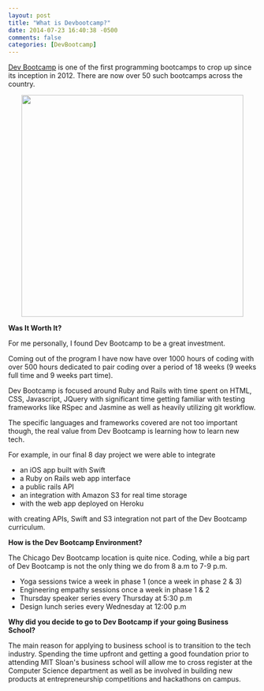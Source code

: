 ```yaml
---
layout: post
title: "What is Devbootcamp?"
date: 2014-07-23 16:40:38 -0500
comments: false
categories: [DevBootcamp]
---
```


<a href="http://www.devbootcamp.com" target="_blank">Dev Bootcamp</a> is one of the first programming bootcamps to crop up since its inception in 2012. There are now over 50 such bootcamps across the country. 

<p align="center">
  <img src = http://s3-media3.fl.yelpcdn.com/bphoto/Vml6x1otS8vzAbEoNfNPDA/l.jpg width="450" height="450" >
</p>

**Was It Worth It?**

For me personally, I found Dev Bootcamp to be a great investment. 

Coming out of the program I have now have over 1000 hours of coding with over 500 hours dedicated to pair coding over a period of 18 weeks (9 weeks full time and 9 weeks part time). 

Dev Bootcamp is focused around Ruby and Rails with time spent on HTML, CSS, Javascript, JQuery with significant time getting familiar with testing frameworks like RSpec and Jasmine as well as heavily utilizing git workflow. 

The specific languages and frameworks covered are not too important though, the real value from Dev Bootcamp is learning how to learn new tech. 

For example, in our final 8 day project we were able to integrate 

+ an iOS app built with Swift
+ a Ruby on Rails web app interface
+ a public rails API
+ an integration with Amazon S3 for real time storage
+ with the web app deployed on Heroku 

with creating APIs, Swift and S3 integration not part of the Dev Bootcamp curriculum.

**How is the Dev Bootcamp Environment?**

The Chicago Dev Bootcamp location is quite nice. Coding, while a big part of Dev Bootcamp is not the only thing we do from 8 a.m to 7-9 p.m.

+ Yoga sessions twice a week in phase 1 (once a week in phase 2 & 3)
+ Engineering empathy sessions once a week in phase 1 & 2
+ Thursday speaker series every Thursday at 5:30 p.m
+ Design lunch series every Wednesday at 12:00 p.m

**Why did you decide to go to Dev Bootcamp if your going Business School?**

The main reason for applying to business school is to transition to the tech industry. Spending the time upfront and getting a good foundation prior to attending MIT Sloan's business school will allow me to cross register at the Computer Science department as well as be involved in building new products at entrepreneurship competitions and hackathons on campus. 


 